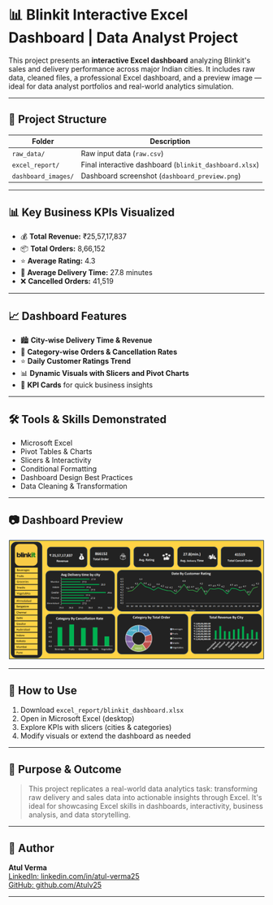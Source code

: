 # 📊 Blinkit Interactive Excel Dashboard | Data Analyst Project

This project presents an **interactive Excel dashboard** analyzing Blinkit's sales and delivery performance across major Indian cities. It includes raw data, cleaned files, a professional Excel dashboard, and a preview image — ideal for data analyst portfolios and real-world analytics simulation.

---

## 📁 Project Structure

| Folder              | Description                                           |
|---------------------|-------------------------------------------------------|
| `raw_data/`         | Raw input data (`raw.csv`)                            |
| `excel_report/`     | Final interactive dashboard (`blinkit_dashboard.xlsx`)|
| `dashboard_images/` | Dashboard screenshot (`dashboard_preview.png`)        |

---

## 📊 Key Business KPIs Visualized

- 💰 **Total Revenue:** ₹25,57,17,837  
- 📦 **Total Orders:** 8,66,152  
- ⭐ **Average Rating:** 4.3  
- 🚚 **Average Delivery Time:** 27.8 minutes  
- ❌ **Cancelled Orders:** 41,519  

---

## 📈 Dashboard Features

- 🏙️ **City-wise Delivery Time & Revenue**  
- 🛒 **Category-wise Orders & Cancellation Rates**  
- ⭐ **Daily Customer Ratings Trend**  
- 📊 **Dynamic Visuals with Slicers and Pivot Charts**  
- 🎯 **KPI Cards** for quick business insights

---

## 🛠️ Tools & Skills Demonstrated

- Microsoft Excel  
- Pivot Tables & Charts  
- Slicers & Interactivity  
- Conditional Formatting  
- Dashboard Design Best Practices  
- Data Cleaning & Transformation

---

## 📷 Dashboard Preview

![Blinkit Excel Dashboard Preview](dashboard_images/dashboard_preview.png)

---

## 🚀 How to Use

1. Download `excel_report/blinkit_dashboard.xlsx`
2. Open in Microsoft Excel (desktop)
3. Explore KPIs with slicers (cities & categories)
4. Modify visuals or extend the dashboard as needed

---

## 🎯 Purpose & Outcome

> This project replicates a real-world data analytics task: transforming raw delivery and sales data into actionable insights through Excel. It's ideal for showcasing Excel skills in dashboards, interactivity, business analysis, and data storytelling.

---

## 👤 Author

**Atul Verma**  
[LinkedIn: linkedin.com/in/atul-verma25](https://www.linkedin.com/in/atul-verma25)  
[GitHub: github.com/Atulv25](https://github.com/Atulv25)

---



